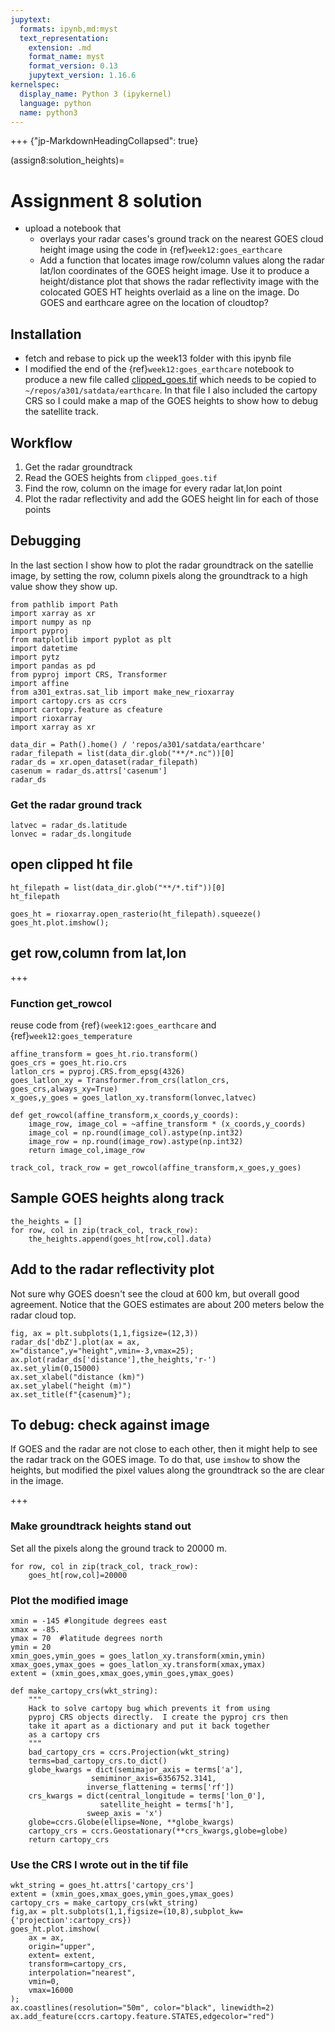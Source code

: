 ```yaml
---
jupytext:
  formats: ipynb,md:myst
  text_representation:
    extension: .md
    format_name: myst
    format_version: 0.13
    jupytext_version: 1.16.6
kernelspec:
  display_name: Python 3 (ipykernel)
  language: python
  name: python3
---
```


+++ {"jp-MarkdownHeadingCollapsed": true}

(assign8:solution_heights)=
# Assignment 8 solution


- upload a notebook that
  -  overlays your radar cases's ground track on the nearest GOES cloud height image using the code in {ref}`week12:goes_earthcare`
  - Add a function that locates image row/column values along the radar lat/lon coordinates
    of the GOES height image. Use it to produce a height/distance plot that shows the
    radar reflectivity image  with the colocated GOES HT heights overlaid as a line on the image.  Do
    GOES and earthcare agree on the location of cloudtop?

## Installation

- fetch and rebase to pick up the week13 folder with this ipynb file
- I modified the end of the {ref}`week12:goes_earthcare` notebook
  to produce a new file called [clipped_goes.tif](https://drive.google.com/drive/folders/1tZQ9fG8C32fOR5NR-dsLvR0iT6SOUegn?usp=sharing) which needs to be copied to `~/repos/a301/satdata/earthcare`.  In that file I also included the cartopy CRS so I could make a map of the GOES heights to show how to debug the satellite track.

## Workflow

1) Get the radar groundtrack
2) Read the GOES heights from `clipped_goes.tif`
3) Find the row, column on the image for every radar lat,lon point
4) Plot the radar reflectivity and add the GOES height lin for each of those points

## Debugging

In the last section I show how to plot the radar groundtrack on the satellie image, by setting the row, column pixels along the groundtrack to a high value show they show up.

```{code-cell} ipython3
from pathlib import Path
import xarray as xr
import numpy as np
import pyproj
from matplotlib import pyplot as plt
import datetime
import pytz
import pandas as pd
from pyproj import CRS, Transformer
import affine
from a301_extras.sat_lib import make_new_rioxarray
import cartopy.crs as ccrs
import cartopy.feature as cfeature
import rioxarray
import xarray as xr
```

```{code-cell} ipython3
data_dir = Path().home() / 'repos/a301/satdata/earthcare'
radar_filepath = list(data_dir.glob("**/*.nc"))[0]
radar_ds = xr.open_dataset(radar_filepath)
casenum = radar_ds.attrs['casenum']
radar_ds
```

### Get the radar ground track

```{code-cell} ipython3
latvec = radar_ds.latitude
lonvec = radar_ds.longitude
```

## open clipped ht file

```{code-cell} ipython3
ht_filepath = list(data_dir.glob("**/*.tif"))[0]
ht_filepath
```

```{code-cell} ipython3
goes_ht = rioxarray.open_rasterio(ht_filepath).squeeze()
goes_ht.plot.imshow();
```

## get row,column from lat,lon

+++

### Function get_rowcol

reuse code from {ref}`(week12:goes_earthcare` and {ref}`week12:goes_temperature`

```{code-cell} ipython3
affine_transform = goes_ht.rio.transform()
goes_crs = goes_ht.rio.crs
latlon_crs = pyproj.CRS.from_epsg(4326)
goes_latlon_xy = Transformer.from_crs(latlon_crs, goes_crs,always_xy=True)
x_goes,y_goes = goes_latlon_xy.transform(lonvec,latvec)
```

```{code-cell} ipython3
def get_rowcol(affine_transform,x_coords,y_coords):
    image_row, image_col = ~affine_transform * (x_coords,y_coords)
    image_col = np.round(image_col).astype(np.int32)
    image_row = np.round(image_row).astype(np.int32)
    return image_col,image_row
```

```{code-cell} ipython3
track_col, track_row = get_rowcol(affine_transform,x_goes,y_goes)
```

## Sample GOES heights along track

```{code-cell} ipython3
the_heights = []
for row, col in zip(track_col, track_row):
    the_heights.append(goes_ht[row,col].data)
```

## Add to the radar reflectivity plot

Not sure why GOES doesn't see the cloud at 600 km, but overall good agreement.  Notice that the GOES estimates are about 200 meters below the radar cloud top.

```{code-cell} ipython3
fig, ax = plt.subplots(1,1,figsize=(12,3))
radar_ds['dbZ'].plot(ax = ax, x="distance",y="height",vmin=-3,vmax=25);
ax.plot(radar_ds['distance'],the_heights,'r-')
ax.set_ylim(0,15000)
ax.set_xlabel("distance (km)")
ax.set_ylabel("height (m)")
ax.set_title(f"{casenum}");
```

## To debug: check against image

If GOES and the radar are not close to each other, then it might help to
see the radar track on the GOES image.  To do that, use `imshow` to 
show the heights, but modified the pixel values along the groundtrack
so the are clear in the image.

+++

### Make groundtrack heights stand out

Set all the pixels along the ground track to 20000 m.

```{code-cell} ipython3
for row, col in zip(track_col, track_row):
    goes_ht[row,col]=20000
```

### Plot the modified image

```{code-cell} ipython3
xmin = -145 #longitude degrees east
xmax = -85.
ymax = 70  #latitude degrees north
ymin = 20
xmin_goes,ymin_goes = goes_latlon_xy.transform(xmin,ymin)
xmax_goes,ymax_goes = goes_latlon_xy.transform(xmax,ymax)
extent = (xmin_goes,xmax_goes,ymin_goes,ymax_goes)
```

```{code-cell} ipython3
def make_cartopy_crs(wkt_string):
    """
    Hack to solve cartopy bug which prevents it from using
    pyproj CRS objects directly.  I create the pyproj crs then
    take it apart as a dictionary and put it back together
    as a cartopy crs
    """
    bad_cartopy_crs = ccrs.Projection(wkt_string)
    terms=bad_cartopy_crs.to_dict()
    globe_kwargs = dict(semimajor_axis = terms['a'],
                  semiminor_axis=6356752.3141,
                 inverse_flattening = terms['rf'])
    crs_kwargs = dict(central_longitude = terms['lon_0'],
                    satellite_height = terms['h'],
                 sweep_axis = 'x')
    globe=ccrs.Globe(ellipse=None, **globe_kwargs)
    cartopy_crs = ccrs.Geostationary(**crs_kwargs,globe=globe)
    return cartopy_crs
```

### Use the CRS I wrote out in the tif file

```{code-cell} ipython3
wkt_string = goes_ht.attrs['cartopy_crs']
extent = (xmin_goes,xmax_goes,ymin_goes,ymax_goes)
cartopy_crs = make_cartopy_crs(wkt_string)
fig,ax = plt.subplots(1,1,figsize=(10,8),subplot_kw={'projection':cartopy_crs})
goes_ht.plot.imshow(
    ax = ax,
    origin="upper",
    extent= extent,
    transform=cartopy_crs,
    interpolation="nearest",
    vmin=0,
    vmax=16000
);
ax.coastlines(resolution="50m", color="black", linewidth=2)
ax.add_feature(ccrs.cartopy.feature.STATES,edgecolor="red")
```

```{code-cell} ipython3

```
